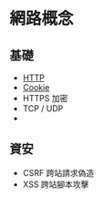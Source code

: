 # 網路概念

## 基礎
- [HTTP](/Browser/http.md)
- [Cookie](/Browser/cookie.md)
- HTTPS 加密
- TCP / UDP
- 
## 資安 
- CSRF 跨站請求偽造
- XSS 跨站腳本攻擊